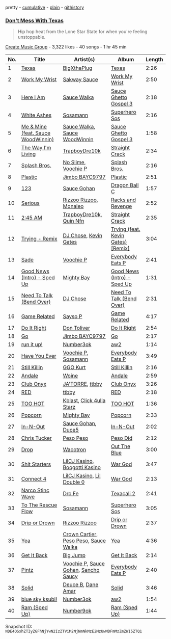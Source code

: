 pretty - [cumulative](/playlists/cumulative/1iiODxaiVpBp522dalIe9V.md) - [plain](/playlists/plain/1iiODxaiVpBp522dalIe9V) - [githistory](https://github.githistory.xyz/mackorone/spotify-playlist-archive/blob/main/playlists/plain/1iiODxaiVpBp522dalIe9V)

### [Don't Mess With Texas](https://open.spotify.com/playlist/1iiODxaiVpBp522dalIe9V)

> Hip hop heat from the Lone Star State for when you're feeling unstoppable.

[Create Music Group](https://open.spotify.com/user/5yxhjtdh364nu3usltc4act75) - 3,322 likes - 40 songs - 1 hr 45 min

| No. | Title | Artist(s) | Album | Length |
|---|---|---|---|---|
| 1 | [Texas](https://open.spotify.com/track/5b2vjIrKUkof35ghK511RK) | [BigXthaPlug](https://open.spotify.com/artist/6qxpnaukVayrQn6ViNvu9I) | [Texas](https://open.spotify.com/album/2JsQ8WWzDV4k0jLdKkHVzZ) | 2:26 |
| 2 | [Work My Wrist](https://open.spotify.com/track/5ZpNLPSYMYWys7MV4pG0lx) | [Sakway Sauce](https://open.spotify.com/artist/52GucuulJjB1K8v92o7Sz0) | [Work My Wrist](https://open.spotify.com/album/0heK6tpWfxBDjwuVt5xVAm) | 2:50 |
| 3 | [Here I Am](https://open.spotify.com/track/0iODkVfGmaEWdU1c96d7uG) | [Sauce Walka](https://open.spotify.com/artist/42yf4QkiE9a252krn9OUCb) | [Sauce Ghetto Gospel 3](https://open.spotify.com/album/1aikrYpfT4vU9VKpGXspQV) | 2:18 |
| 4 | [White Ashes](https://open.spotify.com/track/0XCW7NexG7lvz9D7Gf0f6y) | [Sosamann](https://open.spotify.com/artist/3Bj81IbILbuj2uEwWXMdXI) | [Superhero Sos](https://open.spotify.com/album/6ndKtEAg2SLWAhGd1GOZYo) | 2:16 |
| 5 | [Me & Mine \(feat\. Sauce WoodWinnin\)](https://open.spotify.com/track/1YNDvvib6dowZkHAKlw8WB) | [Sauce Walka](https://open.spotify.com/artist/42yf4QkiE9a252krn9OUCb), [Sauce WoodWinnin](https://open.spotify.com/artist/0KM3PbxAgPusbo0DqhoiJa) | [Sauce Ghetto Gospel 3](https://open.spotify.com/album/1aikrYpfT4vU9VKpGXspQV) | 1:58 |
| 6 | [The Way I'm Living](https://open.spotify.com/track/6S4OYIoyEtndeE8iGcWRey) | [TrapboyDre10k](https://open.spotify.com/artist/5HWorG0e96YIZj95zBgGm9) | [Straight Crack](https://open.spotify.com/album/4XbJKPVbGX1WLx7EgzjCfp) | 2:34 |
| 7 | [Splash Bros.](https://open.spotify.com/track/1Hbb685FUi5I94EfUzOw3u) | [No Slime](https://open.spotify.com/artist/5xDWnlMgaOz7aCMZ6Xv4jC), [Voochie P](https://open.spotify.com/artist/4XxIlRzfz6UtWj0uYTlEy3) | [Splash Bros.](https://open.spotify.com/album/17gyIsJdNQOow8KJwXU1M4) | 2:16 |
| 8 | [Plastic](https://open.spotify.com/track/7gwifNrhqL499TBgYjSgGo) | [Jimbo BAYC9797](https://open.spotify.com/artist/1yir3k0Aqdz19oaQH27AnG) | [Plastic](https://open.spotify.com/album/0JvWQQm00u6aOZJNfEQXJr) | 2:51 |
| 9 | [123](https://open.spotify.com/track/1ONt4MXnbEn6jJKt4FxpgV) | [Sauce Gohan](https://open.spotify.com/artist/05tdr8wxoalGhDOMx38FhL) | [Dragon Ball C](https://open.spotify.com/album/72nrGcM7SaM26HbyGJEVNB) | 1:57 |
| 10 | [Serious](https://open.spotify.com/track/3WDLhFIaXFr2KOVulwANBk) | [Rizzoo Rizzoo](https://open.spotify.com/artist/2zaB41HXDxNghkA6X0fgXT), [Monaleo](https://open.spotify.com/artist/2sflbTtCirog5VxD6jPAfb) | [Racks and Revenge](https://open.spotify.com/album/2PgvaQBw2skV1mS920qLuq) | 2:52 |
| 11 | [2:45 AM](https://open.spotify.com/track/0J85nOOs0cWNLuYXuGpx8H) | [TrapboyDre10k](https://open.spotify.com/artist/5HWorG0e96YIZj95zBgGm9), [Quin Nfn](https://open.spotify.com/artist/3M1quhETLChtt9NHKVaajX) | [Straight Crack](https://open.spotify.com/album/4XbJKPVbGX1WLx7EgzjCfp) | 2:35 |
| 12 | [Trying \- Remix](https://open.spotify.com/track/6wnxSlwXdqPD5nUyOIxyKu) | [DJ Chose](https://open.spotify.com/artist/28Jt29jw6Smc3ZkzALTouq), [Kevin Gates](https://open.spotify.com/artist/1gPhS1zisyXr5dHTYZyiMe) | [Trying \(feat\. Kevin Gates\) \[Remix\]](https://open.spotify.com/album/5plqxzmegAFVguOWw9N9bu) | 3:04 |
| 13 | [Sade](https://open.spotify.com/track/7EAmJUOFvxOnuyDS9IprQm) | [Voochie P](https://open.spotify.com/artist/4XxIlRzfz6UtWj0uYTlEy3) | [Everybody Eats P](https://open.spotify.com/album/2MvBnhcmyA7ef97pP8whvo) | 2:41 |
| 14 | [Good News \(Intro\) \- Sped Up](https://open.spotify.com/track/5NlLcaF7NSMbgI7niZ2Iop) | [Mighty Bay](https://open.spotify.com/artist/6vAbPprzkLR2v8FpTgyYcV) | [Good News \(Intro\) \- Sped Up](https://open.spotify.com/album/3Npi1sSsOuXqHzfag73cUL) | 1:31 |
| 15 | [Need To Talk \(Bend Over\)](https://open.spotify.com/track/3vqsHc1AoxjmOlKDujOzAC) | [DJ Chose](https://open.spotify.com/artist/28Jt29jw6Smc3ZkzALTouq) | [Need To Talk \(Bend Over\)](https://open.spotify.com/album/0xRliIEBASpAO29Gmxg2F0) | 2:31 |
| 16 | [Game Related](https://open.spotify.com/track/1ifwMuJZrl9NPMJqYCy4nA) | [Sayso P](https://open.spotify.com/artist/3iPUvFz1vmWkwgIkYhIEUz) | [Game Related](https://open.spotify.com/album/300waQoZStpTTKW2ed61Uo) | 4:17 |
| 17 | [Do It Right](https://open.spotify.com/track/4ZevD501qZiFK7FY8DFn0V) | [Don Toliver](https://open.spotify.com/artist/4Gso3d4CscCijv0lmajZWs) | [Do It Right](https://open.spotify.com/album/6v0yp2gWW4rFao7LtIA8RR) | 2:54 |
| 18 | [Go](https://open.spotify.com/track/6fldDJf1OQLcM7AYyRVxH3) | [Jimbo BAYC9797](https://open.spotify.com/artist/1yir3k0Aqdz19oaQH27AnG) | [Go](https://open.spotify.com/album/5Z0JUrywowM4qX8I9xd65j) | 2:17 |
| 19 | [run it up!](https://open.spotify.com/track/2Yt5mP6RhhTeA8BiEuZdV6) | [Number3ok](https://open.spotify.com/artist/4MtcvEARRIBS46XfIaW2fK) | [aw2](https://open.spotify.com/album/00aE2ht65vwIFFHOaqkHbm) | 1:14 |
| 20 | [Have You Ever](https://open.spotify.com/track/0AWtyN2piXY9xjr6MH0YFD) | [Voochie P](https://open.spotify.com/artist/4XxIlRzfz6UtWj0uYTlEy3), [Sosamann](https://open.spotify.com/artist/3Bj81IbILbuj2uEwWXMdXI) | [Everybody Eats P](https://open.spotify.com/album/2MvBnhcmyA7ef97pP8whvo) | 3:49 |
| 21 | [Still Killin](https://open.spotify.com/track/7xcjNpTcuKOcIaJYOXaXrT) | [GGO Kurt](https://open.spotify.com/artist/0vz5Vjiz8a9dq9PEBACdRG) | [Still Killin](https://open.spotify.com/album/1k55ZqQFhjPSdTF7ACWUvy) | 2:16 |
| 22 | [Andale](https://open.spotify.com/track/0FIUx14haK5nYVm6FDV4hi) | [Woine](https://open.spotify.com/artist/4Kh6WXjCUHN6ueN5iJCEtQ) | [Andale](https://open.spotify.com/album/2MLBGRj7TQRkCNqmySasMc) | 2:59 |
| 23 | [Club Onyx](https://open.spotify.com/track/7zrtq9RNfIp106C4SsxKzG) | [JA'TORRE](https://open.spotify.com/artist/0ISGLyGUDJCxw1Vnf9fuN0), [ttbby](https://open.spotify.com/artist/7iQZSmY2GLAivue7ty2MRi) | [Club Onyx](https://open.spotify.com/album/0zq83a2OsdXGagag2xq8ld) | 3:26 |
| 24 | [RED](https://open.spotify.com/track/7mnqnuI1BDeNPyg07ITELr) | [ttbby](https://open.spotify.com/artist/7iQZSmY2GLAivue7ty2MRi) | [RED](https://open.spotify.com/album/1hzbe1GnS3mqf0jE8szpTT) | 2:18 |
| 25 | [TOO HOT](https://open.spotify.com/track/4oTu4P58BrYFqTEJgoGsqk) | [Kblast](https://open.spotify.com/artist/3WyzXUbSj6GlWl379WjHOU), [Click 4ulla Starz](https://open.spotify.com/artist/67vcv6wobz42gkfbRF75bl) | [TOO HOT](https://open.spotify.com/album/3nBFUVpX5Fp4AHmmQWYFLU) | 1:36 |
| 26 | [Popcorn](https://open.spotify.com/track/6z06MoWV3M3VS3LlZtbzFA) | [Mighty Bay](https://open.spotify.com/artist/6vAbPprzkLR2v8FpTgyYcV) | [Popcorn](https://open.spotify.com/album/7H5I29bNrBp149OvrvswFa) | 2:33 |
| 27 | [In\-N\-Out](https://open.spotify.com/track/36J8uq05XAAfKSw0VmJ12N) | [Sauce Gohan](https://open.spotify.com/artist/05tdr8wxoalGhDOMx38FhL), [Duce5](https://open.spotify.com/artist/6VDWGH2jT0VwCKuVl6joLG) | [In\-N\-Out](https://open.spotify.com/album/2e8ihBtzbGoPjyhjdNVIHb) | 2:02 |
| 28 | [Chris Tucker](https://open.spotify.com/track/20v6feApPeqzmEENIvlHqh) | [Peso Peso](https://open.spotify.com/artist/4sUMXGoB71qnOF7H691QGj) | [Peso Did](https://open.spotify.com/album/7k77LKKkBn0XbkQjWtcc2q) | 2:12 |
| 29 | [Drop](https://open.spotify.com/track/70rMznEjBdgtTsCJUAqPmv) | [Wacotron](https://open.spotify.com/artist/4CAL0nDGvLhUfQEpwSLnUz) | [Out The Blue](https://open.spotify.com/album/7JCHUjJqcigc9iu32GpJy8) | 3:00 |
| 30 | [Shit Starters](https://open.spotify.com/track/5oR6KdL2on83lziLSBRK9i) | [LilCJ Kasino](https://open.spotify.com/artist/4pORMflJEUW1OYfNgiMLH5), [Boogotti Kasino](https://open.spotify.com/artist/6hHoLnbm8ZUHk3c0sRbIpc) | [War God](https://open.spotify.com/album/6i0nzhrCbGZh1wrbgWwgoj) | 3:47 |
| 31 | [Connect 4](https://open.spotify.com/track/3cnNTNTGy4uNDcMloEcsk6) | [LilCJ Kasino](https://open.spotify.com/artist/4pORMflJEUW1OYfNgiMLH5), [Lil Double 0](https://open.spotify.com/artist/4uKEP0JYfpFtngWlgViewd) | [War God](https://open.spotify.com/album/6i0nzhrCbGZh1wrbgWwgoj) | 2:13 |
| 32 | [Narco Stinc Wave](https://open.spotify.com/track/1v2IRxaXvhxLvzXw0OnElJ) | [Dro Fe](https://open.spotify.com/artist/0JgRstxHntWC1kFPRXgaJd) | [Texacali 2](https://open.spotify.com/album/3Oyo1cTgV8cEw0QXCwzV04) | 2:41 |
| 33 | [To The Rescue Flow](https://open.spotify.com/track/0OdqAHCFkmA3erTz3bmm4o) | [Sosamann](https://open.spotify.com/artist/3Bj81IbILbuj2uEwWXMdXI) | [Superhero Sos](https://open.spotify.com/album/6ndKtEAg2SLWAhGd1GOZYo) | 3:05 |
| 34 | [Drip or Drown](https://open.spotify.com/track/1Uxcmgx0iJQLXyvt9iVJUi) | [Rizzoo Rizzoo](https://open.spotify.com/artist/2zaB41HXDxNghkA6X0fgXT) | [Drip or Drown](https://open.spotify.com/album/4KOaljSvFm6HN6fDMHUXbu) | 2:37 |
| 35 | [Yea](https://open.spotify.com/track/4FGbCXJwewbe6U85v3kwxr) | [Crown Cartier](https://open.spotify.com/artist/5v1UURm19SOGdEttRSwwp4), [Peso Peso](https://open.spotify.com/artist/7dy5vZNKWRi5YK46gWtegj), [Sauce Walka](https://open.spotify.com/artist/1pSz5CaKbDVl1AdZmI1Cm1) | [Yea](https://open.spotify.com/album/7DwQHntLWJcrPg33FO0UKz) | 4:36 |
| 36 | [Get It Back](https://open.spotify.com/track/71DR4jiO55TPBFUvczUIb9) | [Big Jump](https://open.spotify.com/artist/3I1JRtdstCvvB0gXW20jkY) | [Get It Back](https://open.spotify.com/album/393xTaBWmmiWfazzoXDprz) | 2:14 |
| 37 | [Pintz](https://open.spotify.com/track/3Mnwmi3z8NN6UfUdrWze2u) | [Voochie P](https://open.spotify.com/artist/4XxIlRzfz6UtWj0uYTlEy3), [Sauce Gohan](https://open.spotify.com/artist/05tdr8wxoalGhDOMx38FhL), [Sancho Saucy](https://open.spotify.com/artist/22F2sIQPJv8vi78VnIcOUB) | [Everybody Eats P](https://open.spotify.com/album/2MvBnhcmyA7ef97pP8whvo) | 2:40 |
| 38 | [Solid](https://open.spotify.com/track/3kPhMvP1A5M7cEJON3Q7YH) | [Deuce B](https://open.spotify.com/artist/1Ii4hkVp16i905iO1AbkLO), [Dane Amar](https://open.spotify.com/artist/5S68VYXiXt6oq30pKqQAuV) | [Solid](https://open.spotify.com/album/1Q4itWYIDP3HU1FCtGdD1t) | 3:46 |
| 39 | [blue sky ksubi!](https://open.spotify.com/track/2JnEq5PclUe4wLuZpb62o6) | [Number3ok](https://open.spotify.com/artist/4MtcvEARRIBS46XfIaW2fK) | [aw2](https://open.spotify.com/album/00aE2ht65vwIFFHOaqkHbm) | 1:54 |
| 40 | [Ram \(Sped Up\)](https://open.spotify.com/track/0eF8don7xaBaV8WnOB2gLl) | [Number9ok](https://open.spotify.com/artist/77UOS3mEkG3BpnpUGmqLe5) | [Ram \(Sped Up\)](https://open.spotify.com/album/5nz4P0DNDDahop0y0yqyW6) | 1:44 |

Snapshot ID: `NDE4OSxhZTIyZGFhNjYwN2IzZTViM2NjNmNkMzE2MzUwMDFmMzZmZWI5ZTQ1`
